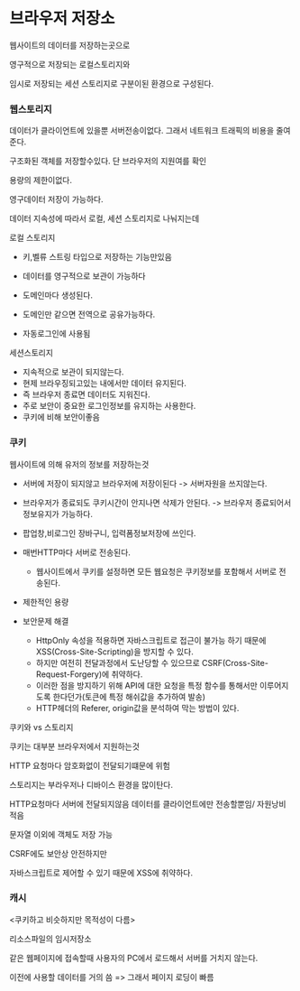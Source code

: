 # 브라우저 저장소

웹사이트의 데이터를 저장하는곳으로

영구적으로 저장되는 로컬스토리지와

임시로 저장되는 세션 스토리지로 구분이된 환경으로 구성된다.



### 웹스토리지

데이터가 클라이언트에 있을뿐 서버전송이없다. 그래서 네트워크 트래픽의 비용을 줄여준다.

구조화된 객체를 저장할수있다. 단 브라우저의 지원여를 확인

용량의 제한이없다.

영구데이터 저장이 가능하다.



데이터 지속성에 따라서 로컬, 세션 스토리지로 나눠지는데



로컬 스토리지

- 키,벨류 스트링 타입으로 저장하는 기능만있음

- 데이터를 영구적으로 보관이 가능하다

- 도메인마다 생성된다.

- 도메인만 같으면 전역으로 공유가능하다.
- 자동로그인에 사용됨



세션스토리지

- 지속적으로 보관이 되지않는다.
- 현제 브라우징되고있는 내에서만 데이터 유지된다.
- 즉 브라우저 종료면 데이터도 지워진다.
- 주로 보안이 중요한 로그인정보를 유지하는 사용한다.
- 쿠키에 비해 보안이좋음



### 쿠키

웹사이트에 의해 유저의 정보를 저장하는것

- 서버에 저장이 되지않고 브라우저에 저장이된다 -> 서버자원을 쓰지않는다.
- 브라우저가 종료되도 쿠키시간이 안지나면 삭제가 안된다. -> 브라우저 종료되어서 정보유지가 가능하다.
- 팝업창,비로그인 장바구니, 입력폼정보저장에 쓰인다.

- 매번HTTP마다 서버로 전송된다.
  - 웹사이트에서 쿠키를 설정하면 모든 웹요청은 쿠키정보를 포함해서 서버로 전송된다.
- 제한적인 용량
- 보안문제 해결
  - HttpOnly 속성을 적용하면 자바스크립트로 접근이 불가능 하기 때문에 XSS(Cross-Site-Scripting)을 방지할 수 있다. 
  - 하지만 여전히 전달과정에서 도난당할 수 있으므로 CSRF(Cross-Site-Request-Forgery)에 취약하다. 
  - 이러한 점을 방지하기 위해 API에 대한 요청을 특정 함수를 통해서만 이루어지도록 한다던가(토큰에 특정 해쉬값을 추가하여 발송) 
  - HTTP헤더의 Referer, origin값을 분석하여 막는 방법이 있다.





쿠키와 vs 스토리지

쿠키는 대부분 브라우저에서 지원하는것

HTTP 요청마다 암호화없이 전달되기떄문에 위험



스토리지는 부라우저나 디바이스 환경을 많이탄다.

HTTP요청마다 서버에 전달되지않음 데이터를 클라이언트에만 전송할뿐임/ 자원낭비 적음

문자열 이외에 객체도 저장 가능

CSRF에도 보안상 안전하지만 

 자바스크립트로 제어할 수 있기 때문에 XSS에 취약하다.



### 캐시

<쿠키하고 비슷하지만 목적성이 다름>

리소스파일의 임시저장소

같은 웹페이지에 접속할때 사용자의 PC에서 로드해서 서버를 거치지 않는다.

이전에 사용할 데이터를 거의 씀 => 그래서 페이지 로딩이 빠름